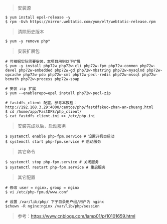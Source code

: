 > 安装源

```
$ yum install epel-release -y
$ rpm -Uvh https://mirror.webtatic.com/yum/el7/webtatic-release.rpm
```

> 清除历史版本

```
$ yum -y remove php*
```

> 安装扩展包

```
# 可根据实际需要安装，本项目用到以下扩展
$ yum -y install php72w php72w-cli php72w-fpm php72w-common php72w-devel php72w-embedded php72w-gd php72w-mbstring php72w-mysqlnd php72w-opcache php72w-pdo php72w-xml php72w-pecl-redis php72w-mssql php72w-bcmath php72w-process php72w-soap

# 安装 zip 扩展
$ yum --enablerepo=epel install php72w-pecl-zip

# fastdfs_client 配置，参考本教程：http://192.168.3.29:4000/centos/php/fastdfskuo-zhan-an-zhuang.html
$ cd /home/app/FastDFS/php_client/
$ cat fastdfs_client.ini >> /etc/php.ini
```

> 安装完成以后，启动服务

```
$ systemctl enable php-fpm.service # 设置开机自启动
$ systemctl start php-fpm.service # 启动服务
```

> 其它命令

```
$ systemctl stop php-fpm.service # 关闭服务
$ systemctl restart php-fpm.service # 重启服务
```

> 其它配置

```
# 修改 user = nginx，group = nginx
$ vi /etc/php-fpm.d/www.conf

# 设置 /var/lib/php/ 下子目录用户组/用户为 nginx
$chown -R nginx:nginx /var/lib/php/session
```

> 参考：https://www.cnblogs.com/lamp01/p/10101659.html



